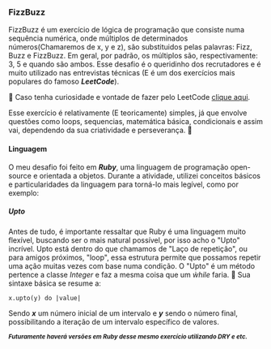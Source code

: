 ### FizzBuzz

  FizzBuzz é um exercício de lógica de programação que consiste numa sequência numérica, onde múltiplos de determinados números(Chamaremos de x, y e z), são substituidos pelas palavras: Fizz, Buzz e FizzBuzz. Em geral, por padrão, os múltiplos são, respectivamente: 3, 5 e quando são ambos. Esse desafio é o queridinho dos recrutadores e é muito utilizado nas entrevistas técnicas (E é um dos exercícios mais populares do famoso ***LeetCode***).<br/>
 
👾 Caso tenha curiosidade e vontade de fazer pelo LeetCode [clique aqui](https://leetcode.com/problems/fizz-buzz/). 

Esse exercício é relativamente (E teoricamente) simples, já que envolve questões como loops, sequencias, matemática básica, condicionais e assim vai, dependendo da sua criatividade e perseverança. 🐾

#### Linguagem

O meu desafio foi feito em ***Ruby***, uma linguagem de programação open-source e orientada a objetos. Durante a atividade, utilizei conceitos básicos e particularidades da linguagem para torná-lo mais legível, como por exemplo:

##### Upto

  Antes de tudo, é importante ressaltar que Ruby é uma linguagem muito flexível, buscando ser o mais natural possível, por isso acho o "Upto" incrível. Upto está dentro do que chamamos de "Laço de repetição", ou para amigos próximos, "loop", essa estrutura permite que possamos repetir uma ação muitas vezes com base numa condição. O "Upto" é um método pertence a classe *Integer* e faz a mesma coisa que um *ẁhile* faria. 🎨
  Sua sintaxe básica se resume a:

````x.upto(y) do |value| ````


Sendo ***x*** um número inicial de um intervalo e ***y*** sendo o número final, possibilitando a iteração de um intervalo específico de valores. 

<sub>***Futuramente haverá versões em Ruby desse mesmo exercício utilizando DRY e etc.*** <sub/>
